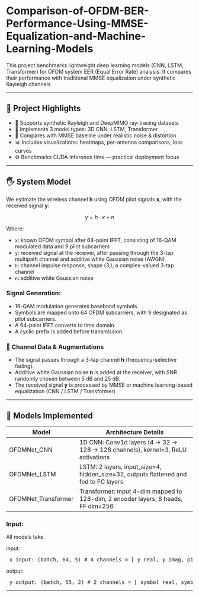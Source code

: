 # Comparison-of-OFDM-BER-Performance-Using-MMSE-Equalization-and-Machine-Learning-Models

This project benchmarks lightweight deep learning models (CNN, LSTM, Transformer) for OFDM system EER (Equal Error Rate) analysis. It compares their performance with traditional MMSE equalization under synthetic Rayleigh channels

---

## 🧠 Project Highlights

- 📶 Supports synthetic Rayleigh and DeepMIMO ray-tracing datasets
- 🧹 Implements 3 model types: 3D CNN, LSTM, Transformer
- 🧪 Compares with MMSE baseline under realistic noise & distortion
- 📊 Includes visualizations: heatmaps, per-antenna comparisons, loss curves
- ⚙️ Benchmarks CUDA inference time — practical deployment focus

---

## 🖐 System Model

We estimate the wireless channel **h** using OFDM pilot signals **x**, with the received signal **y**:

$$
y = h \cdot x + n
$$

Where:
- `x`: known OFDM symbol after 64-point IFFT, consisting of 16-QAM modulated data and 9 pilot subcarriers
- `y`: received signal at the receiver, after passing through the 3-tap multipath channel and additive white Gaussian noise (AWGN)
- `h`: channel impulse response, shape (3,), a complex-valued 3-tap channel 
- `n`: additive white Gaussian noise

### Signal Generation:
- 16-QAM modulation generates baseband symbols.
- Symbols are mapped onto 64 OFDM subcarriers, with 9 designated as pilot subcarriers.
- A 64-point IFFT converts to time domain.
- A cyclic prefix is added before transmission.

### 🧪 Channel Data & Augmentations
- The signal passes through a 3-tap channel **h** (frequency-selective fading).
- Additive white Gaussian noise **n** is added at the receiver, with SNR randomly chosen between 5 dB and 25 dB.
- The received signal **y** is processed by MMSE or machine learning-based equalization (CNN / LSTM / Transformer)


---
## 🧠 Models Implemented

| Model               | Architecture Details                                                            |
|---------------------|---------------------------------------------------------------------------------|
| OFDMNet_CNN         | 1D CNN: Conv1d layers (4 → 32 → 128 → 128 channels), kernel=3, ReLU activations |
| OFDMNet_LSTM        | LSTM: 2 layers, input_size=4, hidden_size=32, outputs flattened and fed to FC layers |
| OFDMNet_Transformer | Transformer: input 4-dim mapped to 128-dim, 2 encoder layers, 8 heads, FF dim=256 |

### Input:

All models take 

input:
<pre> x_input: (batch, 64, 5) # 4 channels = [ y_real, y_imag, pilot_mask, pilot_real_value  , pilot_img_value ]  </pre> 

output:
<pre> y_output: (batch, 55, 2) # 2 channels = [ symbol_real, symbol_imag ]  </pre>



---
